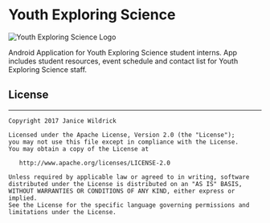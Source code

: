 # Youth Exploring Science

![Youth Exploring Science Logo](https://static.wixstatic.com/media/7ac9f7_44f9bd25329e4715977e693452fe3749.png/v1/fill/w_615,h_203,al_c,usm_0.66_1.00_0.01/7ac9f7_44f9bd25329e4715977e693452fe3749.png)


Android Application for Youth Exploring Science student interns.  App includes student resources, event schedule and contact list for Youth Exploring Science staff.

## License
---

```
Copyright 2017 Janice Wildrick

Licensed under the Apache License, Version 2.0 (the "License");
you may not use this file except in compliance with the License.
You may obtain a copy of the License at

   http://www.apache.org/licenses/LICENSE-2.0

Unless required by applicable law or agreed to in writing, software
distributed under the License is distributed on an "AS IS" BASIS,
WITHOUT WARRANTIES OR CONDITIONS OF ANY KIND, either express or implied.
See the License for the specific language governing permissions and
limitations under the License.
